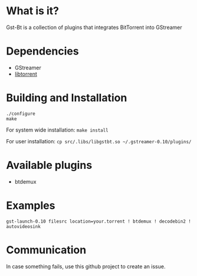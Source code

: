 
What is it?
===========
Gst-Bt is a collection of plugins that integrates BitTorrent into GStreamer

Dependencies
============
+ GStreamer
+ [libtorrent](http://www.rasterbar.com/products/libtorrent/)

Building and Installation
=========================
```
./configure
make
```

For system wide installation:
```make install```

For user installation:
```cp src/.libs/libgstbt.so ~/.gstreamer-0.10/plugins/```

Available plugins
=================
+ btdemux

Examples
========
```gst-launch-0.10 filesrc location=your.torrent ! btdemux ! decodebin2 ! autovideosink```

Communication
=============
In case something fails, use this github project to create an issue.


